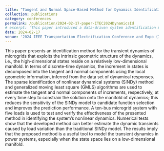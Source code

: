 ```yaml
---
title: "Tangent and Normal Space-Based Method for Dynamics Identification in Microgrids"
collection: publications
category: conferences
permalink: /publication/2024-02-17-paper-ITEC2024DynamicsId
# excerpt: 'This paper introduced a data-driven system identification method to model transient dynamics in the microgrid.'
date: 2024-02-17
venue: '2024 IEEE Transportation Electrification Conference and Expo (ITEC)'
---
```


This paper presents an identification method for the transient dynamics of microgrids that exploits the intrinsic geometric structure of the dynamics, i.e., the high-dimensional states reside on a relatively low-dimensional manifold. In terms of discrete-time dynamics, the increment in states is decomposed into the tangent and normal components using the local geometric information, inferred from the data set of dynamical responses. The sparse identification of nonlinear dynamical systems (SINDy) method and generalized moving least square (GMLS) algorithms are used to estimate the tangent and normal components of increments, respectively, at every time step to constrain the solution onto the manifold of dynamics; this reduces the sensitivity of the SINDy model to candidate function selection and improves the prediction performance. A ten-bus microgrid system with five loads is used to test and verify the effectiveness of the presented method in identifying the system’s nonlinear dynamics. Numerical tests show that the developed method can better estimate the dynamic transients caused by load variation than the traditional SINDy model. The results imply that the proposed method is a useful tool to model the transient dynamics in power systems, especially when the state space lies on a low-dimensional manifold.
